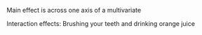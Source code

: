 Main effect is across one axis of a multivariate

Interaction effects: Brushing your teeth and drinking orange juice
